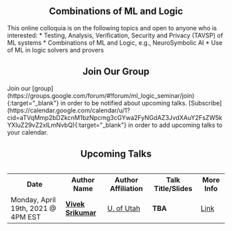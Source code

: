 <h2 style="text-align:center">Combinations of ML and Logic</h2>
This online colloquia is on the following topics and open to anyone who is interested:
* Testing, Analysis, Verification, Security and Privacy (TAVSP) of ML systems
* Combinations of ML and Logic, e.g., NeuroSymbolic AI
* Use of ML in logic solvers and provers

<h2 style="text-align:center">Join Our Group</h2>
Join our [group](https://groups.google.com/forum/#!forum/ml_logic_seminar/join){:target="_blank"} in order to be notified about upcoming talks. [Subscribe](https://calendar.google.com/calendar/u/1?cid=aTVqMmp2bDZkcnM1bzNpcmg3cGYwa2FyNGdAZ3JvdXAuY2FsZW5kYXIuZ29vZ2xlLmNvbQ){:target="_blank"} in order to add upcoming talks to your calendar.

<h2 style="text-align:center">Upcoming Talks</h2>
<div style="overflow-x:auto;">
  <table id="upcoming">
    <tr>
      <th>Date</th>
      <th>Author Name</th>
      <th>Author Affiliation</th>
      <th>Talk Title/Slides</th>
      <th>More Info</th>
    </tr> 
    <tr>
      <td>Monday, April 19th, 2021 @ 4PM EST</td>
      <td><strong><a href="https://svivek.com/" target="_blank">Vivek Srikumar</a></strong></td>
      <td><a href="https://www.utah.edu/" target="_blank">U. of Utah</a></td>
      <td><strong>TBA</strong></td>
      <td><a href="https://ml-logic-seminar.github.io/upcoming.html#vivek">Link</a></td>
    </tr>
  </table>
</div>
